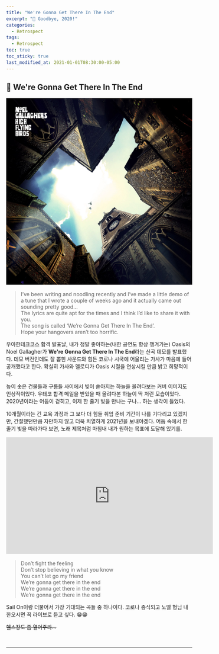 ```yaml
---
title: "We're Gonna Get There In The End"
excerpt: "👋 Goodbye, 2020!"
categories:
  - Retrospect
tags:
  - Retrospect
toc: true
toc_sticky: true
last_modified_at: 2021-01-01T08:30:00-05:00
---
```


## 👋 We're Gonna Get There In The End

![teaser](../../assets/images/weregonnagetthereintheend.jpg)

> I’ve been writing and noodling recently and I’ve made a little demo of a tune that I wrote a couple of weeks ago and it actually came out sounding pretty good…<br>
The lyrics are quite apt for the times and I think I’d like to share it with you.<br>
The song is called ‘We’re Gonna Get There In The End’.<br>
Hope your hangovers aren’t too horrific.

우아한테크코스 합격 발표날, 내가 정말 좋아하는(내한 공연도 항상 챙겨가는) Oasis의 Noel Gallagher가 **We're Gonna Get There In The End**라는 신곡 데모를 발표했다. 데모 버전인데도 잘 뽑힌 사운드와 힘든 코로나 시국에 어울리는 가사가 마음에 들어 공개했다고 한다. 확실히 가사와 멜로디가 Oasis 시절을 연상시킬 만큼 밝고 희망적이다.

높이 솟은 건물들과 구름들 사이에서 빛이 쏟아지는 하늘을 올려다보는 커버 이미지도 인상적이었다. 우테코 합격 메일을 받았을 때 올려다본 하늘이 딱 저런 모습이었다. 2020년이라는 어둠이 걷히고, 이제 한 줄기 빛을 만나는 구나... 하는 생각이 들었다.

10개월이라는 긴 교육 과정과 그 보다 더 힘들 취업 준비 기간이 나를 기다리고 있겠지만, 간절했던만큼 자만하지 않고 더욱 치열하게 2021년을 보내야겠다. 어둠 속에서 한 줄기 빛을 따라가다 보면, 노래 제목처럼 마침내 내가 원하는 목표에 도달해 있기를.

<iframe width="560" height="315" src="https://www.youtube.com/embed/uYuFuS3HMtA" frameborder="0" allow="accelerometer; autoplay; clipboard-write; encrypted-media; gyroscope; picture-in-picture" allowfullscreen></iframe>

> Don’t fight the feeling<br>
Don’t stop believing in what you know<br>
You can’t let go my friend<br>
We’re gonna get there in the end<br>
We’re gonna get there in the end<br>
We’re gonna get there in the end

Sail On이랑 더불어서 가장 기대되는 곡들 중 하나이다. 코로나 종식되고 노엘 형님 내한오시면 꼭 라이브로 듣고 싶다. 😁😁

~~헬스장도 좀 열어주라...~~

<br>

---
